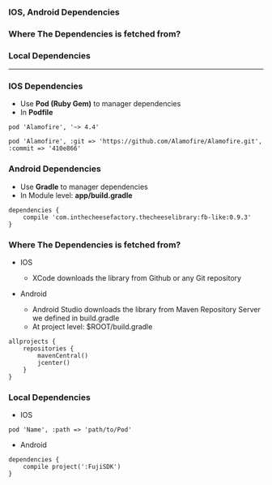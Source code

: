 
### IOS, Android Dependencies
### Where The Dependencies is fetched from? 
### Local Dependencies
--------------------

### IOS Dependencies
* Use **Pod (Ruby Gem)** to manager dependencies
* In **Podfile**

```
pod 'Alamofire', '~> 4.4'

pod 'Alamofire', :git => 'https://github.com/Alamofire/Alamofire.git', :commit => '410e866'
```

### Android Dependencies
* Use **Gradle** to manager dependencies
* In Module level: **app/build.gradle**

```
dependencies {
    compile 'com.inthecheesefactory.thecheeselibrary:fb-like:0.9.3'
}
```
### Where The Dependencies is fetched from?
* IOS
  * XCode downloads the library from Github or any Git repository

* Android
  * Android Studio downloads the library from Maven Repository Server we defined in build.gradle
  * At project level: $ROOT/build.gradle
  
```
allprojects {
    repositories {
        mavenCentral()
        jcenter()
    }
}
```
### Local Dependencies

* IOS

```
pod 'Name', :path => 'path/to/Pod'
```
* Android

```
dependencies {
    compile project(':FujiSDK')
}
```

